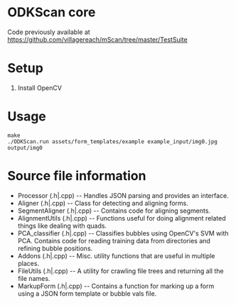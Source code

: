 ODKScan core
============

Code previously available at https://github.com/villagereach/mScan/tree/master/TestSuite

Setup
=====

1. Install OpenCV

Usage
=====

	make
	./ODKScan.run assets/form_templates/example example_input/img0.jpg output/img0

Source file information
=======================

* Processor (.h|.cpp) -- Handles JSON parsing and provides an interface.
* Aligner (.h|.cpp) -- Class for detecting and aligning forms.
* SegmentAligner (.h|.cpp) -- Contains code for aligning segments.
* AlignmentUtils (.h|.cpp) -- Functions useful for doing alignment related things like dealing with quads.
* PCA_classifier (.h|.cpp) -- Classifies bubbles using OpenCV's SVM with PCA. Contains code for reading training data from directories and refining bubble positions.
* Addons (.h|.cpp) -- Misc. utility functions that are useful in multiple places.
* FileUtils (.h|.cpp) -- A utility for crawling file trees and returning all the file names.
* MarkupForm (.h|.cpp) -- Contains a function for marking up a form using a JSON form template or bubble vals file.

